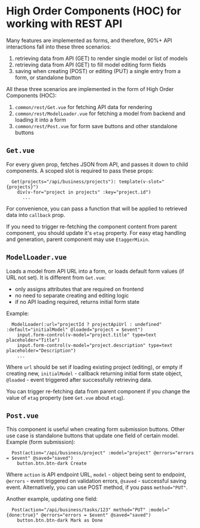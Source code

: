 High Order Components (HOC) for working with REST API
=====================================================

Many features are implemented as forms, and therefore, 90%+ API interactions fall into these three scenarios:
  1) retrieving data from API (GET) to render single model or list of models
  2) retrieving data from API (GET) to fill model editing form fields
  3) saving when creating (POST) or editing (PUT) a single entry from a form, or standalone button

All these three scenarios are implemented in the form of High Order Components (HOC):
  1) `common/rest/Get.vue` for fetching API data for rendering
  2) `common/rest/ModelLoader.vue` for fetching a model from backend and loading it into a form
  3) `common/rest/Post.vue` for form save buttons and other standalone buttons

`Get.vue`
---------

For every given prop, fetches JSON from API, and passes it down to child components. A scoped slot is required to pass these props:

```
  Get(projects="/api/business/projects"): template(v-slot="{projects}")
    div(v-for="project in projects" :key="project.id")
      ...
```

For convenience, you can pass a function that will be applied to retrieved data into `callback` prop.

If you need to trigger re-fetching the component content from parent component, you should update it's `etag` property.
For easy etag handling and generation, parent component may use `EtaggerMixin`.

`ModelLoader.vue`
-----------------

Loads a model from API URL into a form, or loads default form values (if URL not set).
It is different from `Get.vue`:
  + only assigns attributes that are required on frontend
  + no need to separate creating and editing logic
  + if no API loading required, returns initial form state

Example:

```
  ModelLoader(:url="projectId ? projectApiUrl : undefined" :default="initialModel" @loaded="project = $event")
    input.form-control(v-model="project.title" type=text placeholder="Title")
    input.form-control(v-model="project.description" type=text placeholder="Description")
    ...
```

Where `url` should be set if loading existing project (editing), or empty if creating new,
`initialModel` - callback returning initial form state object,
`@loaded` - event triggered after successfully retrieving data.

You can trigger re-fetching data from parent component if you change the value of `etag` property (see `Get.vue` about `etag`).

`Post.vue`
----------

This component is useful when creating form submission buttons. Other use case is standalone buttons that update one field of certain model.
Example (form submission):

```
  Post(action="/api/business/project" :model="project" @errors="errors = $event" @saved="saved")
    button.btn.btn-dark Create
```

Where `action` is API endpoint URL,
`model` - object being sent to endpoint,
`@errors` - event triggered on validation errors,
`@saved` - successful saving event.
Alternatively, you can use POST method, if you pass `method="PUT"`.

Another example, updating one field:

```
  Post(action="/api/business/tasks/123" method="PUT" :model="{done:true}" @errors="errors = $event" @saved="saved")
    button.btn.btn-dark Mark as Done
```
